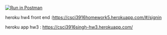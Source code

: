
[![Run in Postman](https://run.pstmn.io/button.svg)](https://app.getpostman.com/run-collection/a125058306b77424a198)

 heroku hw4 front end :https://csci3916homework5.herokuapp.com/#/signin

 heroku app hw3  : https://csci3916singh-hw3.herokuapp.com/
